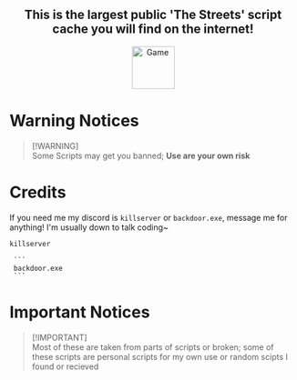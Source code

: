 </p>
 <h2 align="center">This is the largest public 'The Streets' script cache you will find on the internet!</h2>
</p>

</p>
 <p align="center">
    <a href="https://www.roblox.com/games/455366377/The-Streets">
        <img width="75px" alt="Game" src="https://upload.wikimedia.org/wikipedia/commons/thumb/4/4b/Roblox_Logo_2022.svg/2560px-Roblox_Logo_2022.svg.png">
    </a>
</p>

# Warning Notices <br />
 > [!WARNING]\
 > Some Scripts may get you banned; **Use are your own risk**

# Credits
 If you need me my discord is `killserver` or `backdoor.exe`, message me for anything! I'm usually down to talk coding~
```md
killserver
```
     ```
     backdoor.exe
     ```

# Important Notices <br />
 > [!IMPORTANT]\
 > Most of these are taken from parts of scripts or broken; some of these scripts are personal scripts for my own use or random scipts I found or recieved


